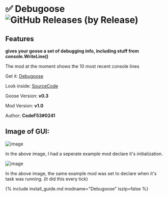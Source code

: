 # ✅ Debugoose ![GitHub Releases (by Release)](https://img.shields.io/github/downloads/desktopgooseunofficial/resourcehub/Debugoose/total?logo=github)

## Features

**gives your goose a set of debugging info, including stuff from console.WriteLine()**

The mod at the moment shows the 10 most recent console lines

Get it: [Debugoose](https://github.com/CodeF53/DskptGoose-Debugoose/releases/download/v1.0/debugoose.dll)

Look inside: [SourceCode](https://github.com/CodeF53/DskptGoose-Debugoose/tree/master/GooseMod_Debugoose)

Goose Version: **v0.3**

Mod Version: **v1.0**

Author: **CodeF53#0241**

## Image of GUI:

![image](https://imgur.com/MKUJ467.png)

In the above image, I had a seperate example mod declare it's initialization.

![image](https://imgur.com/765he8h.png)

In the above image, the same example mod was set to declare when it's task was running. (it did this every tick)

{% include install_guide.md modname="Debugoose" iszip=false %}
